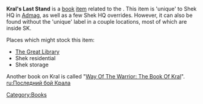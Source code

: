 **Kral's Last Stand** is a [book](Lore_Books.md "wikilink")
[item](Items.md "wikilink") related to the [](02%20-%20Projects%20&%20Wikis/Kenshi/Kenshi%20Wiki/Kenshi%20Wiki%20Template/Shek_Kingdom.md). This item is 'unique' to Shek HQ in
[Admag](Admag.md "wikilink"), as well as a few Shek HQ overrides. However,
it can also be found without the 'unique' label in a couple locations,
most of which are inside SK.

Places which might stock this item:

- [The Great Library](The_Great_Library.md "wikilink")
- Shek residential
- Shek storage

Another book on Kral is called "[Way Of The Warrior: The Book Of
Kral](Way_Of_The_Warrior:_The_Book_Of_Kral "wikilink")". [ru:Последний
бой Крала](ru:Последний_бой_Крала "wikilink")

[Category:Books](Category:Books "wikilink")